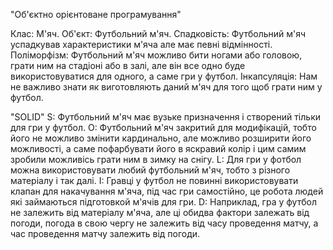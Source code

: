 "Об'єктно орієнтоване програмування"

Клас: М'яч.
Об'єкт: Футбольний м'яч.
Спадковість: Футбольний м'яч успадкував характеристики м'яча але має певні відмінності.
Поліморфізм:  Футбольний м'яч можливо бити ногами або  головою, грати ним на стадіоні або в залі, але він все одно буде використовуватися для одного, а саме гри у футбол.
Інкапсуляція: Нам не важливо знати як виготовляють даний м'яч для того щоб грати ним у футбол.

"SOLID"
S: Футбольний м'яч має вузьке призначення і створений тільки для гри у футбол.
O: Футбольний м'яч закритий для модифікацій, тобто його не можливо змінити кардинально, але можливо розширити його можливості, а саме  пофарбувати його в яскравий колір і цим самим зробили можливісь грати ним в зимку на снігу.
L: Для гри у фотбол можна використовувати любий футбольний м'яч, тобто з різного матеріалу і так далі.
I: Гравці у футбол не повинні використовувати клапан для накачування м'яча, під час гри самостійно, це робота людей які займаються підготовкой м'ячів для гри.
D: Наприклад, гра у футбол не залежить від матеріалу м'яча, але ці обидва фактори залежать від погоди, погода в свою чергу  не залежить від часу проведення матчу, а час проведення матчу залежить від погоди. 

